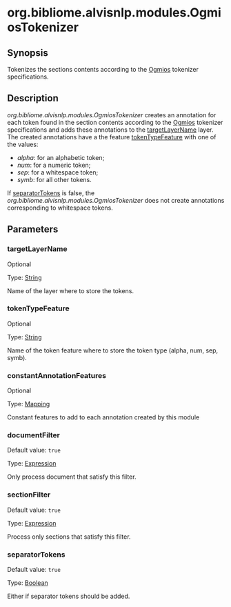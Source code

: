 # org.bibliome.alvisnlp.modules.OgmiosTokenizer

## Synopsis

Tokenizes the sections contents according to the [Ogmios]() tokenizer specifications.

## Description

*org.bibliome.alvisnlp.modules.OgmiosTokenizer* creates an annotation for each token found in the section contents according to the [Ogmios]() tokenizer specifications and adds these annotations to the [targetLayerName](#targetLayerName) layer. The created annotations have a the feature [tokenTypeFeature](#tokenTypeFeature) with one of the values:
      
* *alpha*: for an alphabetic token;
* *num*: for a numeric token;
* *sep*: for a whitespace token;
* *symb*: for all other tokens.



If [separatorTokens](#separatorTokens) is false, the *org.bibliome.alvisnlp.modules.OgmiosTokenizer* does not create annotations corresponding to whitespace tokens.

## Parameters

<a name="targetLayerName">

### targetLayerName

Optional

Type: [String](../converter/java.lang.String)

Name of the layer where to store the tokens.

<a name="tokenTypeFeature">

### tokenTypeFeature

Optional

Type: [String](../converter/java.lang.String)

Name of the token feature where to store the token type (alpha, num, sep, symb).

<a name="constantAnnotationFeatures">

### constantAnnotationFeatures

Optional

Type: [Mapping](../converter/alvisnlp.module.types.Mapping)

Constant features to add to each annotation created by this module

<a name="documentFilter">

### documentFilter

Default value: `true`

Type: [Expression](../converter/alvisnlp.corpus.expressions.Expression)

Only process document that satisfy this filter.

<a name="sectionFilter">

### sectionFilter

Default value: `true`

Type: [Expression](../converter/alvisnlp.corpus.expressions.Expression)

Process only sections that satisfy this filter.

<a name="separatorTokens">

### separatorTokens

Default value: `true`

Type: [Boolean](../converter/java.lang.Boolean)

Either if separator tokens should be added.

